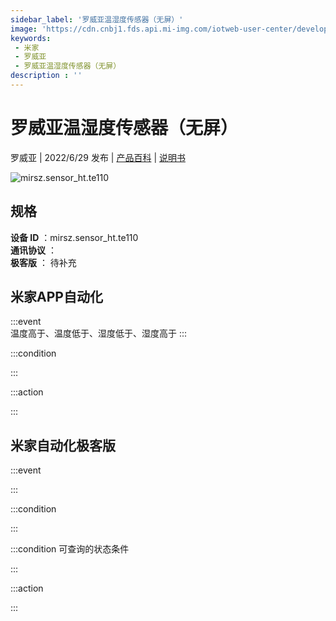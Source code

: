```yaml
---
sidebar_label: '罗威亚温湿度传感器（无屏）'
image: 'https://cdn.cnbj1.fds.api.mi-img.com/iotweb-user-center/developer_1679068029619yuQ0kBUM.png?GalaxyAccessKeyId=AKVGLQWBOVIRQ3XLEW&Expires=9223372036854775807&Signature=xQapYSO2VUyEJiSCYTfrUhaSBjU='
keywords: 
 - 米家
 - 罗威亚
 - 罗威亚温湿度传感器（无屏）
description : ''
---
```

# 罗威亚温湿度传感器（无屏）

罗威亚 | 2022/6/29 发布 | [产品百科](https://home.mi.com/webapp/content/baike/product/index.html?model=mirsz.sensor_ht.te110/) | [说明书](https://home.mi.com/views/introduction.html?model=mirsz.sensor_ht.te110&region=cn)

![mirsz.sensor_ht.te110](https://cdn.cnbj1.fds.api.mi-img.com/iotweb-user-center/developer_1679068029619yuQ0kBUM.png?GalaxyAccessKeyId=AKVGLQWBOVIRQ3XLEW&Expires=9223372036854775807&Signature=xQapYSO2VUyEJiSCYTfrUhaSBjU=)

## 规格  
> 
**设备 ID** ：mirsz.sensor_ht.te110  
**通讯协议** ：  
**极客版**  ： 待补充 


## 米家APP自动化  

:::event  
温度高于、温度低于、湿度低于、湿度高于
:::

:::condition  

:::

:::action   

:::

## 米家自动化极客版  

:::event  

:::

:::condition  

:::

:::condition 可查询的状态条件  

:::

:::action  

:::

        
